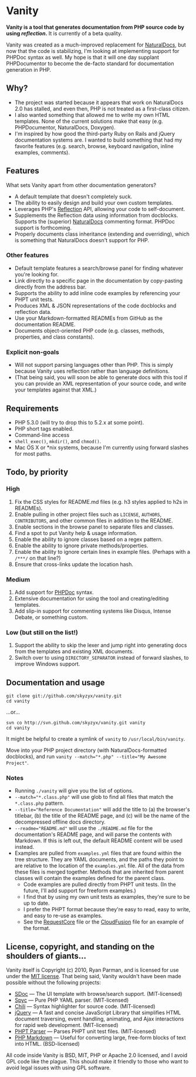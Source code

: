 # Vanity

**Vanity is a tool that generates documentation from PHP source code by using _reflection_.** It is currently of a beta quality.

Vanity was created as a much-improved replacement for [NaturalDocs](http://naturaldocs.org), but now that the code is stabilizing, I'm looking at implementing support for PHPDoc syntax as well. My hope is that it will one day supplant PHPDocumentor to become the de-facto standard for documentation generation in PHP.

## Why?

* The project was started because it appears that work on NaturalDocs 2.0 has stalled, and even then, PHP is not treated as a first-class citizen.
* I also wanted something that allowed me to write my own HTML templates. None of the current solutions make that easy (e.g. PHPDocumentor, NaturalDocs, Doxygen).
* I'm inspired by how good the third-party Ruby on Rails and jQuery documentation systems are. I wanted to build something that had my favorite features (e.g. search, browse, keyboard navigation, inline examples, comments).

## Features

What sets Vanity apart from other documentation generators?

* A default template that doesn't completely suck.
* The ability to easily design and build your own custom templates.
* Leverages PHP's [Reflection](http://php.net/reflection) API, allowing your code to self-document.
* Supplements the Reflection data using information from docblocks. Supports the (superior) [NaturalDocs](http://naturaldocs.org) commenting format. PHPDoc support is forthcoming.
* Properly documents class inheritance (extending and overriding), which is something that NaturalDocs doesn't support for PHP.

### Other features

* Default template features a search/browse panel for finding whatever you're looking for.
* Link directly to a specific page in the documentation by copy-pasting directly from the address bar.
* Supports the ability to add inline code examples by referencing your PHPT unit tests.
* Produces XML & JSON representations of the code docblocks and reflection data.
* Use your Markdown-formatted READMEs from GitHub as the documentation README.
* Documents object-oriented PHP code (e.g. classes, methods, properties, and class constants).

### Explicit non-goals

* Will not support parsing languages other than PHP. This is simply because Vanity uses reflection rather than language definitions.
* (That being said, you will soon be able to generate docs with this tool if you can provide an XML representation of your source code, and write your templates against that XML.)

## Requirements

* PHP 5.3.0 (will try to drop this to 5.2.x at some point).
* PHP short tags enabled.
* Command-line access
* `shell_exec()`, `mkdir()`, and `chmod()`.
* Mac OS X or *nix systems, because I'm currently using forward slashes for most paths.

## Todo, by priority

### High

1. Fix the CSS styles for README.md files (e.g. h3 styles applied to h2s in READMEs).
2. Enable pulling in other project files such as `LICENSE`, `AUTHORS`, `CONTRIBUTORS`, and other common files in addition to the README.
3. Enable sections in the browse panel to separate files and classes.
4. Find a spot to put Vanity help & usage information.
5. Enable the ability to ignore classes based on a regex pattern.
6. Enable the ability to ignore private methods/properties.
7. Enable the ability to ignore certain lines in example files. (Perhaps with a `/***/` on that line?)
8. Ensure that cross-links update the location hash.

### Medium

1. Add support for [PHPDoc](http://phpdoc.org) syntax.
2. Extensive documentation for using the tool and creating/editing templates.
3. Add slip-in support for commenting systems like Disqus, Intense Debate, or something custom.

### Low (but still on the list!)

1. Support the ability to skip the lexer and jump right into generating docs from the templates and existing XML documents.
2. Switch over to using `DIRECTORY_SEPARATOR` instead of forward slashes, to improve Windows support.

## Documentation and usage

	git clone git://github.com/skyzyx/vanity.git
	cd vanity

...or...

	svn co http://svn.github.com/skyzyx/vanity.git vanity
	cd vanity

It might be helpful to create a symlink of `vanity` to `/usr/local/bin/vanity`.

Move into your PHP project directory (with NaturalDocs-formatted docblocks), and run `vanity --match="*.php" --title="My Awesome Project"`.

### Notes

- Running `./vanity` will give you the list of options.
- `--match="*.class.php"` will use glob to find all files that match the `*.class.php` pattern.
- `--title="Reference Documentation"` will add the title to (a) the browser's titlebar, (b) the title of the README page, and (c) will be the name of the decompressed offline docs directory.
- `--readme="README.md"` will use the `./README.md` file for the documentation's README page, and will parse the contents with Markdown. If this is left out, the default README content will be used instead.
- Examples are pulled from `examples.yml` files that are found within the tree structure. They are YAML documents, and the paths they point to are relative to the location of the `examples.yml` file. All of the data from these files is merged together. Methods that are inherited from parent classes will contain the examples defined for the parent class.
	- Code examples are pulled directly from PHPT unit tests. (In the future, I'll add support for freeform examples.)
	- I find that by using my own unit tests as examples, they're sure to be up to date.
	- I prefer the PHPT format because they're easy to read, easy to write, and easy to re-use as examples.
	- See the [RequestCore](http://github.com/skyzyx/requestcore/blob/master/examples.yml) file or the [CloudFusion](http://github.com/skyzyx/cloudfusion/blob/master/examples.yml) file for an example of the format.

## License, copyright, and standing on the shoulders of giants...

Vanity itself is Copyright (c) 2010, Ryan Parman, and is licensed for use under the [MIT license](http://www.opensource.org/licenses/mit-license.php). That being said, Vanity wouldn't have been made possible without the following projects:

- [SDoc](http://github.com/voloko/sdoc/) &mdash; The UI template with browse/search support. (MIT-licensed)
- [Spyc](http://code.google.com/p/spyc/) &mdash; Pure PHP YAML parser. (MIT-licensed)
- [Chili](http://code.google.com/p/jquery-chili-js/) &mdash; Syntax highlighter for source code. (MIT-licensed)
- [jQuery](http://jquery.com) &mdash; A fast and concise JavaScript Library that simplifies HTML document traversing, event handling, animating, and Ajax interactions for rapid web development. (MIT-licensed)
- [PHPT Parser](http://github.com/skyzyx/phpt/) &mdash; Parses PHPT unit test files. (MIT-licensed)
- [PHP Markdown](http://michelf.com/projects/php-markdown/) &mdash; Useful for converting large, free-form blocks of text into HTML. (BSD-licensed)

All code inside Vanity is BSD, MIT, PHP or Apache 2.0 licensed, and I avoid GPL code like the plague. This should make it friendly to those who want to avoid legal issues with using GPL software.

